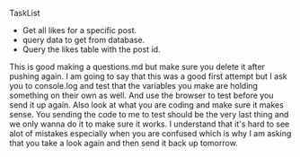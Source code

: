 TaskList
- Get all likes for a specific post.
- query data to get from database.
- Query the likes table with the post id.

This is good making a questions.md but make sure you delete it after pushing again. 
I am going to say that this was a good first attempt but I ask you to console.log and test that the variables you make are holding something on their own as well. And use the browser to test before you send it up again. 
Also look at what you are coding and make sure it makes sense. You sending the code to me to test should be the very last thing and we only wanna do it to make sure it works. I understand that it's hard to see alot of mistakes especially when you are confused which is why I am asking that you take a look again and then send it back up tomorrow. 
